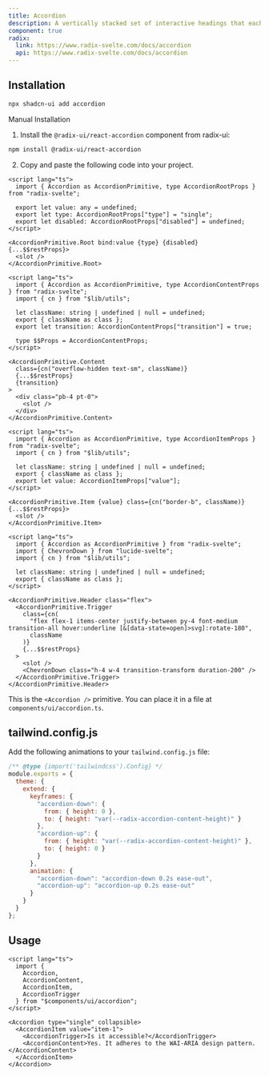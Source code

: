 ```yaml
---
title: Accordion
description: A vertically stacked set of interactive headings that each reveal a section of content.
component: true
radix:
  link: https://www.radix-svelte.com/docs/accordion
  api: https://www.radix-svelte.com/docs/accordion
---
```


<script>
    import { Accordion, AccordionItem, AccordionTrigger, AccordionContent } from '$ui/accordion';
    import { AccordionDemo, ComponentExample, CodeBlockWrapper, ComponentSource, Callout } from '$components/docs';
</script>

<ComponentExample>
  <div style="max-width: 70%; width: 100%;">
  <AccordionDemo />
  </div>
</ComponentExample>

## Installation

```bash
npx shadcn-ui add accordion
```

<Accordion type="single" collapsible>
<AccordionItem value="manual-installation">
<AccordionTrigger>Manual Installation</AccordionTrigger>
<AccordionContent>

1. Install the `@radix-ui/react-accordion` component from radix-ui:

```bash
npm install @radix-ui/react-accordion
```

2. Copy and paste the following code into your project.

<CodeBlockWrapper>

```svelte title="Accordion.svelte"
<script lang="ts">
  import { Accordion as AccordionPrimitive, type AccordionRootProps } from "radix-svelte";

  export let value: any = undefined;
  export let type: AccordionRootProps["type"] = "single";
  export let disabled: AccordionRootProps["disabled"] = undefined;
</script>

<AccordionPrimitive.Root bind:value {type} {disabled} {...$$restProps}>
  <slot />
</AccordionPrimitive.Root>
```

```svelte title="AccordionContent.svelte"
<script lang="ts">
  import { Accordion as AccordionPrimitive, type AccordionContentProps } from "radix-svelte";
  import { cn } from "$lib/utils";

  let className: string | undefined | null = undefined;
  export { className as class };
  export let transition: AccordionContentProps["transition"] = true;

  type $$Props = AccordionContentProps;
</script>

<AccordionPrimitive.Content
  class={cn("overflow-hidden text-sm", className)}
  {...$$restProps}
  {transition}
>
  <div class="pb-4 pt-0">
    <slot />
  </div>
</AccordionPrimitive.Content>
```

```svelte title="AccordionItem.svelte"
<script lang="ts">
  import { Accordion as AccordionPrimitive, type AccordionItemProps } from "radix-svelte";
  import { cn } from "$lib/utils";

  let className: string | undefined | null = undefined;
  export { className as class };
  export let value: AccordionItemProps["value"];
</script>

<AccordionPrimitive.Item {value} class={cn("border-b", className)} {...$$restProps}>
  <slot />
</AccordionPrimitive.Item>
```

```svelte title="AccordionTrigger.svelte"
<script lang="ts">
  import { Accordion as AccordionPrimitive } from "radix-svelte";
  import { ChevronDown } from "lucide-svelte";
  import { cn } from "$lib/utils";

  let className: string | undefined | null = undefined;
  export { className as class };
</script>

<AccordionPrimitive.Header class="flex">
  <AccordionPrimitive.Trigger
    class={cn(
      "flex flex-1 items-center justify-between py-4 font-medium transition-all hover:underline [&[data-state=open]>svg]:rotate-180",
      className
    )}
    {...$$restProps}
  >
    <slot />
    <ChevronDown class="h-4 w-4 transition-transform duration-200" />
  </AccordionPrimitive.Trigger>
</AccordionPrimitive.Header>
```

</CodeBlockWrapper>

<Callout>

This is the `<Accordion />` primitive. You can place it in a file at `components/ui/accordion.ts`.

</Callout>
</AccordionContent>
</AccordionItem>
</Accordion>

## tailwind.config.js

Add the following animations to your `tailwind.config.js` file:

```js title="tailwind.config.js" {5-18} /module/
/** @type {import('tailwindcss').Config} */
module.exports = {
  theme: {
    extend: {
      keyframes: {
        "accordion-down": {
          from: { height: 0 },
          to: { height: "var(--radix-accordion-content-height)" }
        },
        "accordion-up": {
          from: { height: "var(--radix-accordion-content-height)" },
          to: { height: 0 }
        }
      },
      animation: {
        "accordion-down": "accordion-down 0.2s ease-out",
        "accordion-up": "accordion-up 0.2s ease-out"
      }
    }
  }
};
```

## Usage

```svelte
<script lang="ts">
  import {
    Accordion,
    AccordionContent,
    AccordionItem,
    AccordionTrigger
  } from "$components/ui/accordion";
</script>

<Accordion type="single" collapsible>
  <AccordionItem value="item-1">
    <AccordionTrigger>Is it accessible?</AccordionTrigger>
    <AccordionContent>Yes. It adheres to the WAI-ARIA design pattern.</AccordionContent>
  </AccordionItem>
</Accordion>
```
